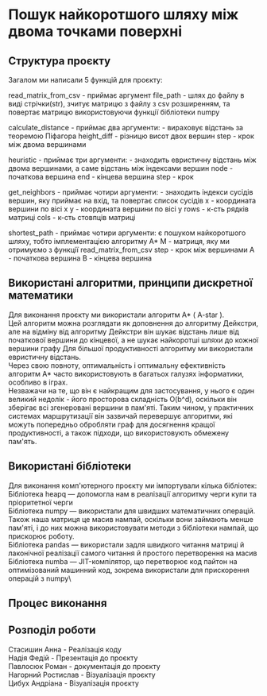 # Пошук найкоротшого шляху між двома точками поверхні

## Структура проєкту
Загалом ми написали 5 функцій для проєкту:

  read_matrix_from_csv - приймає аргумент file_path - шлях до файлу в виді стрічки(str), зчитує матрицю з файлу з csv розширенням, та повертає матрицю використовуючи функції бібліотеки numpy

  calculate_distance - приймає два аргументи: - вираховує відстань за теоремою Піфагора
    height_diff - різницю висот двох вершин
    step - крок між двома вершинами

  heuristic - приймає три аргументи: - знаходить евристичну відстань між двома вершинами, а саме відстань між індексами вершин
    node - початкова вершина
    end - кінцева вершина
    step - крок

  get_neighbors - приймає чотири аргументи: - знаходить індекси сусідів вершин, яку приймає на вхід, та повертає список сусідів
    x - координата вершини по вісі x
    y - координата вершини по вісі y
    rows - к-сть рядків матриці
    cols - к-сть стовпців матриці

  shortest_path - приймає чотири аргументи: є пошуком найкоротшого шляху, тобто імплементацією алгоритму А*
    M - матриця, яку ми отримуємо з функції read_matrix_from_csv
    step - крок між вершинами
    A - початкова вершина
    B - кінцева вершина

## Використані алгоритми, принципи дискретної математики
Для виконання проєкту ми використали алгоритм A* ( A-star ).\
Цей алгоритм можна розглядати як доповнення до алгоритму Дейкстри, але на відміну від алгоритму Дейкстри він шукає відстань лише від початкової вершини до кінцевої, а не шукає найкоротші шляхи до кожної вершини графу
Для більшої продуктивності алгоритму ми використали евристичну відстань. \
Через свою повноту, оптимальність і оптимальну ефективність алгоритм A* часто використовують в багатьох галузях інформатики, особливо в іграх.\
Незважачи на те, що він є найкращим для застосування, у нього є один великий недолік - його просторова складність O(b^d), оскільки він зберігає всі згенеровані вершини в пам'яті. Таким чином, у практичних системах маршрутизації він зазвичай перевершує алгоритми, які можуть попередньо обробляти граф для досягнення кращої продуктивності, а також підходи, що використовують обмежену пам'ять.

## Використані бібліотеки

Для виконання комп'ютерного проєкту ми імпортували кілька бібліотек:\
  Бібліотека heapq — допомогла нам в реалізації алгоритму черги купи та пріоритетної черги\
  Бібліотека numpy — використали для швидших математичних операцій. Також наша матриця це масив нампай, оскільки вони займають менше пам'яті, і до них можна використовувати методи з бібліотеки нампай, що прискорює роботу.\
  Бібліотека pandas — використали задля швидкого читання матриці й лаконічної реалізації самого читання й простого перетворення на масив\
  Бібліотека numba — JIT-компілятор, що перетворює код пайтон на оптимізований машинний код, зокрема використали для прискорення операцій з numpy\

## Процес виконання

## Розподіл роботи
  Стасишин Анна - Реалізація коду \
  Надія Федій - Презентація до проєкту \
  Павлосюк Роман - документація до проєкту \
  Нагорний Ростислав - Візуалізація проєкту \
  Цибух Андріана - Візуалізація проєкту

